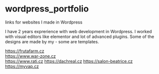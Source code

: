 # wordpress_portfolio
links for websites I made in Wordpress

I have 2 years exprerience with web development in Wordpress. I worked with visual editors like elementor and lot of advanced plugins. Some of the designs are made by my - some are templates. 


https://frutafarm.cz <br>
https://www.war-zone.cz <br>
https://www.rati.cz
https://dachreal.cz
https://salon-beatrice.cz
https://myvap.cz
